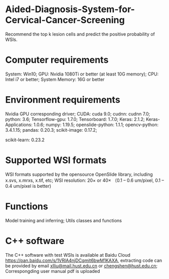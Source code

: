 # Aided-Diagnosis-System-for-Cervical-Cancer-Screening
Recommend the top k lesion cells and predict the positive probability of WSIs.

# Computer requirements
System: Win10; 
GPU: Nvidia 1080Ti or better (at least 10G memory); 
CPU: Intel i7 or better;
System Memory: 16G or better

# Environment requirements
Nvidia GPU corresponding driver;
CUDA: cuda 9.0;
cudnn: cudnn 7.0;
python: 3.6;
Tensorflow-gpu: 1.7.0;
Tensorboard: 1.7.0;
Keras: 2.1.2;
Keras-Applications: 1.0.6;
numpy: 1.19.5;
openslide-python: 1.1.1;
opencv-python: 3.4.1.15;
pandas: 0.20.3;
scikit-image: 0.17.2;

scikit-learn: 0.23.2

# Supported WSI formats
WSI formats supported by the opensource OpenSlide library, including x.svs, x.mrxs, x.tif, etc;
WSI resolution: 20× or 40× （0.1 – 0.6 um/pixel, 0.1 – 0.4 um/pixel is better)

# Functions
Model training and inferring;
Utils classes and functions

# C++ software 
The C++ software with test WSIs is available at Baidu Cloud 
https://pan.baidu.com/s/1VRlA4njDCqmit6bwM1KAXA, extracting code can be provided by email xlliu@mail.hust.edu.cn or chengshen@hust.edu.cn;
Correspongding  user manual pdf is uploaded

